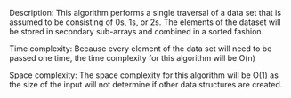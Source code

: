 Description: This algorithm performs a single traversal of a data set that is assumed to be
consisting of 0s, 1s, or 2s. The elements of the dataset will be stored in secondary
sub-arrays and combined in a sorted fashion.

Time complexity: Because every element of the data set will need to be passed one time,
the time complexity for this algorithm will be O(n)

Space complexity: The space complexity for this algorithm will be O(1) as the size of the
input will not determine if other data structures are created.
